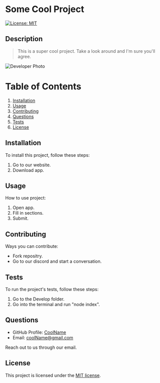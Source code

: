 # Some Cool Project
[![License: MIT](https://img.shields.io/badge/License-MIT-yellow.svg)](https://opensource.org/licenses/MIT)
## Description 
> This is a super cool project. Take a look around and I'm sure you'll agree.

![Developer Photo](https://images.pexels.com/photos/16059888/pexels-photo-16059888/free-photo-of-apple-iphone-connection-technology.jpeg?auto=compress&cs=tinysrgb&w=1260&h=750&dpr=1) 

# Table of Contents

1. [Installation](#installation)
2. [Usage](#usage)
4. [Contributing](#contributing)
5. [Questions](#questions)
6. [Tests](#tests)
7. [License](#license)


## Installation
To install this project, follow these steps:
1. Go to  our website.
 2. Download app.


## Usage
How to use project:
1. Open app.
 2. Fill in sections.
 3. Submit.


## Contributing
Ways you can contribute:
- Fork repositry.
 - Go to our discord and start a conversation.


## Tests
To run the project's tests, follow these steps:
1. Go to the Develop folder.
 2. Go into the terminal and run "node index".


## Questions
- GitHub Profile: [CoolName](https://github.com/CoolName)
- Email: coolName@gmail.com

Reach out to us through our email.

## License
This project is licensed under the [MIT license](https://opensource.org/licenses/MIT).